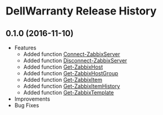 # DellWarranty Release History

## 0.1.0 (2016-11-10)
  - Features
    - Added function [Connect-ZabbixServer](docs\commands\Connect-ZabbixServer.md)
    - Added function [Disconnect-ZabbixServer](docs\commands\Disconnect-ZabbixServer.md)
    - Added function [Get-ZabbixHost](docs\commands\Get-ZabbixHost.md)
    - Added function [Get-ZabbixHostGroup](docs\commands\Get-ZabbixHostGroup.md)
    - Added function [Get-ZabbixItem](docs\commands\Get-ZabbixItem.md)
    - Added function [Get-ZabbixItemHistory](docs\commands\Get-ZabbixItemHistory.md)
    - Added function [Get-ZabbixTemplate](docs\commands\Get-ZabbixTemplate.md)
  - Improvements
  - Bug Fixes
